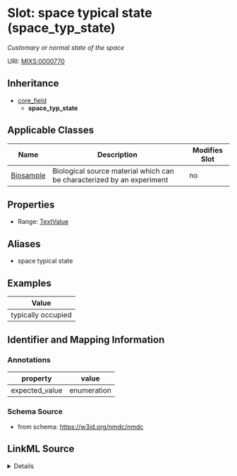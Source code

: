 # Slot: space typical state (space_typ_state)


_Customary or normal state of the space_



URI: [MIXS:0000770](https://w3id.org/mixs/0000770)




## Inheritance

* [core_field](core_field.md)
    * **space_typ_state**





## Applicable Classes

| Name | Description | Modifies Slot |
| --- | --- | --- |
[Biosample](Biosample.md) | Biological source material which can be characterized by an experiment |  no  |







## Properties

* Range: [TextValue](TextValue.md)



## Aliases


* space typical state




## Examples

| Value |
| --- |
| typically occupied |

## Identifier and Mapping Information





### Annotations

| property | value |
| --- | --- |
| expected_value | enumeration || occurrence | 1 |



### Schema Source


* from schema: https://w3id.org/nmdc/nmdc




## LinkML Source

<details>
```yaml
name: space_typ_state
annotations:
  expected_value:
    tag: expected_value
    value: enumeration
  occurrence:
    tag: occurrence
    value: '1'
description: Customary or normal state of the space
title: space typical state
examples:
- value: typically occupied
from_schema: https://w3id.org/nmdc/nmdc
aliases:
- space typical state
rank: 1000
is_a: core field
string_serialization: '[typically occupied|typically unoccupied]'
slot_uri: MIXS:0000770
multivalued: false
alias: space_typ_state
domain_of:
- Biosample
range: TextValue

```
</details>